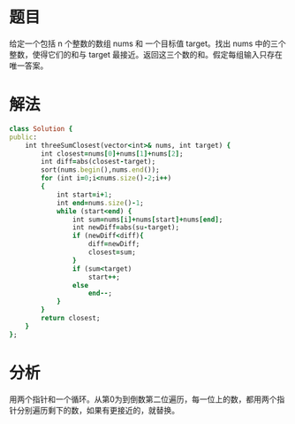 # 题目
给定一个包括 n 个整数的数组 nums 和 一个目标值 target。找出 nums 中的三个整数，使得它们的和与 target 最接近。返回这三个数的和。假定每组输入只存在唯一答案。
# 解法
```ruby
class Solution {
public:
    int threeSumClosest(vector<int>& nums, int target) {
        int closest=nums[0]+nums[1]+nums[2];
        int diff=abs(closest-target);
        sort(nums.begin(),nums.end());
        for (int i=0;i<nums.size()-2;i++)
        {
            int start=i+1;
            int end=nums.size()-1;
            while (start<end) {
                int sum=nums[i]+nums[start]+nums[end];
                int newDiff=abs(su-target);
                if (newDiff<diff){
                    diff=newDiff;
                    closest=sum;
                }
                if (sum<target)
                    start++;
                else
                    end--;
            }
        }
        return closest;
    }  
};
```
# 分析
用两个指针和一个循环。从第0为到倒数第二位遍历，每一位上的数，都用两个指针分别遍历剩下的数，如果有更接近的，就替换。
